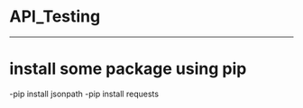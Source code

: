 # API_Testing
---------------------------------------------
# install some package using pip
-pip install jsonpath
-pip install requests
